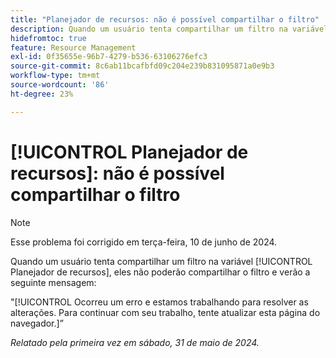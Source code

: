 ```yaml
---
title: "Planejador de recursos: não é possível compartilhar o filtro"
description: Quando um usuário tenta compartilhar um filtro na variável [!UICONTROL Planejador de recursos], eles não poderão compartilhar o filtro e verão uma mensagem de erro.
hidefromtoc: true
feature: Resource Management
exl-id: 0f35655e-96b7-4279-b536-63106276efc3
source-git-commit: 8c6ab11bcafbfd09c204e239b831095871a0e9b3
workflow-type: tm+mt
source-wordcount: '86'
ht-degree: 23%

---
```


# [!UICONTROL Planejador de recursos]: não é possível compartilhar o filtro

>[!NOTE]
>
>Esse problema foi corrigido em terça-feira, 10 de junho de 2024.

Quando um usuário tenta compartilhar um filtro na variável [!UICONTROL Planejador de recursos], eles não poderão compartilhar o filtro e verão a seguinte mensagem:

&quot;[!UICONTROL Ocorreu um erro e estamos trabalhando para resolver as alterações. Para continuar com seu trabalho, tente atualizar esta página do navegador.]”

_Relatado pela primeira vez em sábado, 31 de maio de 2024._
